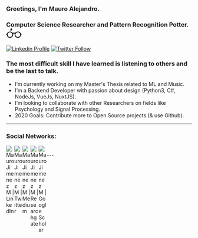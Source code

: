 ### Greetings, I'm Mauro Alejandro. 

### Computer Science Researcher and Pattern Recognition Potter. <img src="./svg/potterGlasses.svg" width="42">

[![Linkedin Profile](https://img.shields.io/static/v1?label=My%20Profile&logo=Linkedin&logoColor=FFFFFF&style=for-the-badge&message=Mauro%20Jimenez%20M&color=0077B5)](https://www.linkedin.com/in/mauro-alejandro-jimenez-medina-b899b7167/)
[![Twitter Follow](https://img.shields.io/twitter/follow/MauroJimenezM?color=1DA1F2&logo=twitter&style=for-the-badge)](https://twitter.com/intent/follow?original_referer=https://github.com/MauroJimenezM&screen_name=MauroJimenezM)

### The most difficult skill I have learned is listening to others and be the last to talk.

- I’m currently working on my Master's Thesis related to ML and Music.
- I’m a Backend Developer with passion about design (Python3, C#, NodeJs, VueJs, NuxtJS).
- I’m looking to collaborate with other Researchers on fields like Psychology and Signal Processing.
- 2020 Goals: Contribute more to Open Source projects (& use Github).
---

### Social Networks:

[<img align="left" alt="Mauro Jimenez M | LinkedIn" width="22px" src="https://cdn.jsdelivr.net/npm/simple-icons@v3/icons/linkedin.svg" />][linkedin]
[<img align="left" alt="Mauro Jimenez M | Twitter" width="22px" src="https://cdn.jsdelivr.net/npm/simple-icons@v3/icons/twitter.svg" />][twitter]
[<img align="left" alt="Mauro Jimenez M | Medium" width="22px" src="https://cdn.jsdelivr.net/npm/simple-icons@v3/icons/medium.svg" />][Medium]
[<img align="left" alt="Mauro Jimenez M | Researchgate" width="22px" src="https://cdn.jsdelivr.net/npm/simple-icons@v3/icons/researchgate.svg" />][Researchgate]
[<img align="left" alt="Mauro Jimenez M | Google Scholar" width="22px" src="https://cdn.jsdelivr.net/npm/simple-icons@v3/icons/googlescholar.svg" />][GoogleScholar]

<br/>
---

[Medium]: https://medium.com/@JMmauro
[twitter]: https://twitter.com/MauroJimenezM
[linkedin]: https://www.linkedin.com/in/mauro-alejandro-jimenez-medina-b899b7167/
[Researchgate]: https://www.researchgate.net/profile/Mauro_Alejandro_Jimenez_Medina
[GoogleScholar]: https://scholar.google.es/citations?hl=es&user=4stR-zIAAAAJ